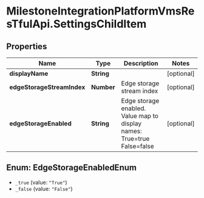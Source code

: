 # MilestoneIntegrationPlatformVmsResTfulApi.SettingsChildItem

## Properties
Name | Type | Description | Notes
------------ | ------------- | ------------- | -------------
**displayName** | **String** |  | [optional] 
**edgeStorageStreamIndex** | **Number** | Edge storage stream index | [optional] 
**edgeStorageEnabled** | **String** | Edge storage enabled. Value map to display names:  True&#x3D;true   False&#x3D;false    | [optional] 

<a name="EdgeStorageEnabledEnum"></a>
## Enum: EdgeStorageEnabledEnum

* `_true` (value: `"True"`)
* `_false` (value: `"False"`)

